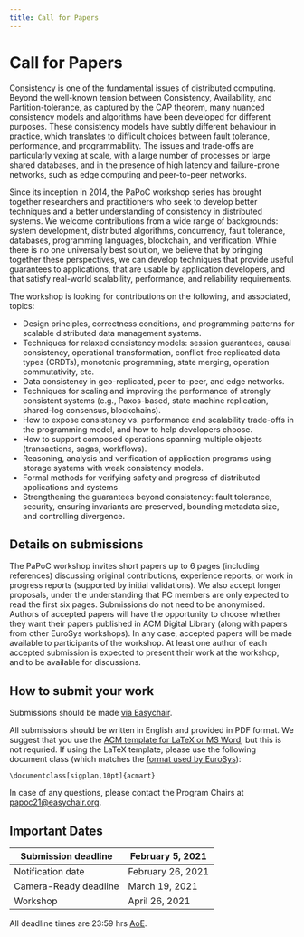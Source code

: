 ```yaml
---
title: Call for Papers
---
```

# Call for Papers

Consistency is one of the fundamental issues of distributed computing. Beyond the well-known tension between Consistency, Availability, and Partition-tolerance, as captured by the CAP theorem, many nuanced consistency models and algorithms have been developed for different purposes. These consistency models have subtly different behaviour in practice, which translates to difficult choices between fault tolerance, performance, and programmability. The issues and trade-offs are particularly vexing at scale, with a large number of processes or large shared databases, and in the presence of high latency and failure-prone networks, such as edge computing and peer-to-peer networks.

Since its inception in 2014, the PaPoC workshop series has brought together researchers and practitioners who seek to develop better techniques and a better understanding of consistency in distributed systems. We welcome contributions from a wide range of backgrounds: system development, distributed algorithms, concurrency, fault tolerance, databases, programming languages, blockchain, and verification. While there is no one universally best solution, we believe that by bringing together these perspectives, we can develop techniques that provide useful guarantees to applications, that are usable by application developers, and that satisfy real-world scalability, performance, and reliability requirements.

The workshop is looking for contributions on the following, and associated, topics:
* Design principles, correctness conditions, and programming patterns for scalable distributed data management systems.
* Techniques for relaxed consistency models: session guarantees, causal consistency, operational transformation, conflict-free replicated data types (CRDTs), monotonic programming, state merging, operation commutativity, etc.
* Data consistency in geo-replicated, peer-to-peer, and edge networks.
* Techniques for scaling and improving the performance of strongly consistent systems (e.g., Paxos-based, state machine replication, shared-log consensus, blockchains).
* How to expose consistency vs. performance and scalability trade-offs in the programming model, and how to help developers choose.
* How to support composed operations spanning multiple objects (transactions, sagas, workflows).
* Reasoning, analysis and verification of application programs using storage systems with weak consistency models.
* Formal methods for verifying safety and progress of distributed applications and systems
* Strengthening the guarantees beyond consistency: fault tolerance, security, ensuring invariants are preserved, bounding metadata size, and controlling divergence.

## Details on submissions

The PaPoC workshop invites short papers up to 6 pages (including references) discussing original contributions, experience reports, or work in progress reports (supported by initial validations). We also accept longer proposals, under the understanding that PC members are only expected to read the first six pages. Submissions do not need to be anonymised.
Authors of accepted papers will have the opportunity to choose whether they want their papers published in ACM Digital Library (along with papers from other EuroSys workshops). In any case, accepted papers will be made available to participants of the workshop. At least one author of each accepted submission is expected to present their work at the workshop, and to be available for discussions.

## How to submit your work
Submissions should be made [via Easychair](https://easychair.org/conferences/?conf=papoc21).

All submissions should be written in English and provided in PDF format. We suggest that you use the [ACM template for LaTeX or MS Word](https://www.acm.org/publications/proceedings-template), but this is not requried.
If using the LaTeX template, please use the following document class (which matches the [format used by EuroSys](https://2021.eurosys.org/cfp.html#cfp)):

    \documentclass[sigplan,10pt]{acmart}

In case of any questions, please contact the Program Chairs at [papoc21@easychair.org](mailto:papoc2021@easychair.org).

## Important Dates

| Submission deadline   | February 5, 2021 |
|---|---|
| Notification date     | February 26, 2021 |
| Camera-Ready deadline | March 19, 2021 |
| Workshop              | April 26, 2021 |


All deadline times are 23:59 hrs [AoE](https://www.timeanddate.com/time/zones/aoe).
